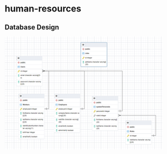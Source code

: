 # human-resources

## Database Design
![alt text](https://github.com/DurumluEmrullah/human-resources/blob/main/img/dbDesign.png)

